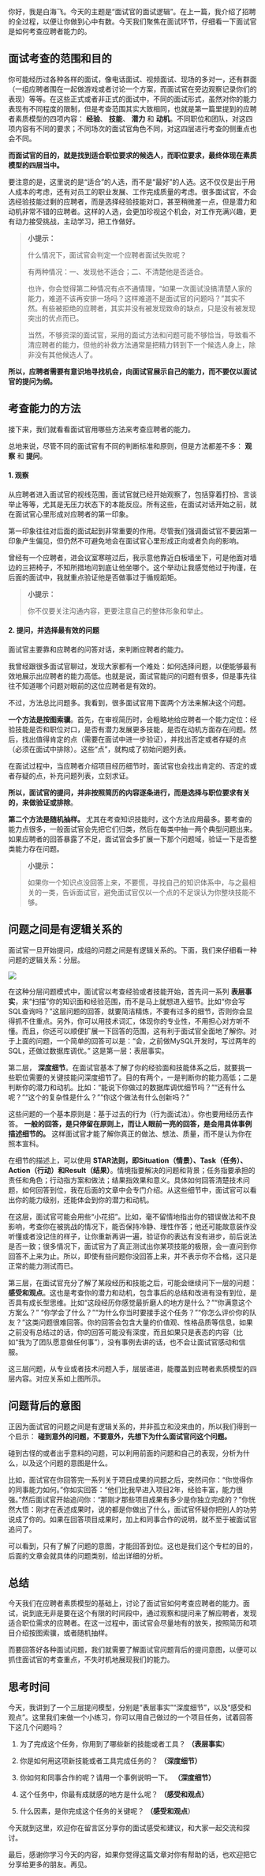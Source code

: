 你好，我是白海飞。今天的主题是“面试官的面试逻辑”。在上一篇，我介绍了招聘的全过程，以便让你做到心中有数。今天我们聚焦在面试环节，仔细看一下面试官是如何考查应聘者能力的。

## **面试考查的范围和目的**

你可能经历过各种各样的面试，像电话面试、视频面试、现场的多对一，还有群面（一组应聘者围在一起做游戏或者讨论一个方案，而面试官在旁边观察记录你们的表现）等等。在这些正式或者非正式的面试中，不同的面试形式，虽然对你的能力表现有不同程度的限制，但是考查范围其实大致相同，也就是第一篇里提到的应聘者素质模型的四项内容： **经验**、 **技能**、 **潜力** 和 **动机**。不同职位和团队，对这四项内容有不同的要求；不同场次的面试官角色不同，对这四层进行考查的侧重点也会不同。

**而面试官的目的，就是找到适合职位要求的候选人，而职位要求，最终体现在素质模型的四层当中。**

要注意的是，这里说的是“适合”的人选，而不是“最好”的人选。这不仅仅是出于用人成本的考虑，还有对员工的职业发展、工作完成质量的考虑。很多面试官，不会选经验技能过剩的应聘者，而是选择经验技能对口，甚至稍微差一点，但是潜力和动机非常不错的应聘者。这样的人选，会更加珍视这个机会，对工作充满兴趣，更有动力接受挑战，主动学习，把工作做好。

> **小提示：**
>
> 什么情况下，面试官会判定一个应聘者面试失败呢？
>
> 有两种情况：一、发现他不适合；二、不清楚他是否适合。
>
> 也许，你会觉得第二种情况有点不通情理，“如果一次面试没搞清楚人家的能力，难道不该再安排一场吗？这样难道不是面试官的问题吗？”其实不然。有些被拒绝的应聘者，其实并没有被发现致命的缺点，只是没有被发现突出的优点而已。
>
> 当然，不够资深的面试官，采用的面试方法和问题可能不够恰当，导致看不清应聘者的能力，但他的补救方法通常是把精力转到下一个候选人身上，除非没有其他候选人了。

**所以，应聘者需要有意识地寻找机会，向面试官展示自己的能力，而不要仅以面试官的提问为纲。**

## 考查能力的方法

接下来，我们就看看面试官用哪些方法来考查应聘者的能力。

总地来说，尽管不同的面试官有不同的判断标准和原则，但是方法都差不多： **观察** 和 **提问**。

#### **1\. 观察**

从应聘者进入面试官的视线范围，面试官就已经开始观察了，包括穿着打扮、言谈举止等等，尤其是无压力状态下的本能反应。所有这些，在面试对话开始之前，就在面试官心里形成对应聘者的第一印象。

第一印象往往对后面的面试起到非常重要的作用。尽管我们强调面试官不要因第一印象产生偏见，但仍然不可避免地会在面试官心里形成正向或者负向的影响。

曾经有一个应聘者，进会议室寒暄过后，我示意他靠近白板墙坐下，可是他面对墙边的三把椅子，不知所措地问到底让他坐哪个。这个举动让我感觉他过于拘谨，在后面的面试中，我就重点验证他是否做事过于循规蹈矩。

> **小提示：**
>
> 你不仅要关注沟通内容，更要注意自己的整体形象和举止。

#### **2\. 提问，并选择最有效的问题**

面试官主要靠和应聘者的问答对话，来判断应聘者的能力。

我曾经跟很多面试官聊过，发现大家都有一个难处：如何选择问题，以便能够最有效地展示出应聘者的能力高低。也就是说，面试官能问的问题有很多，但是事先往往不知道哪个问题对眼前的这位应聘者是有效的。

不过，方法总比问题多。我看到，很多面试官用下面两个方法来解决这个问题。

**一个方法是按图索骥**。首先，在审视简历时，会粗略地给应聘者一个能力定位：经验技能是否和职位对口，是否有潜力发展更多技能，是否在动机方面存在问题。然后，找出值得肯定的点（需要在面试中进一步验证），并找出否定或者存疑的点（必须在面试中排除）。这些“点”，就构成了初始问题列表。

在面试过程中，当应聘者介绍项目经历细节时，面试官也会找出肯定的、否定的或者存疑的点，补充问题列表，立刻求证。

**所以，面试官的提问，并非按照简历的内容逐条进行，而是选择与职位要求有关的，来做验证或排除**。

**第二个方法是随机抽样。** 尤其在考查知识技能时，这个方法应用最多。要考查的能力点很多，一般面试官会先把它们归类，然后在每类中抽一两个典型问题出来。如果应聘者的回答暴露了不足，面试官会多扩展一下那个问题域，验证一下是否整类能力存在问题。

> **小提示：**
>
> 如果你一个知识点没回答上来，不要慌，寻找自己的知识体系中，与之最相关的一类，告诉面试官，避免面试官仅以一个点的不足误认为你整块技能不够。

## **问题之间是有逻辑关系的**

面试官一旦开始提问，成组的问题之间是有逻辑关系的。下面，我们来仔细看一种问题的逻辑关系：分层。

![](https://static001.geekbang.org/resource/image/31/cf/31b6be3cb98a05a35661e979cd8a1bcf.png?wh=966*635)

在这种分层问题模式中，面试官以考查经验或者技能开始，首先问一系列 **表层事实**，来“扫描”你的知识面和经验范围，而不是马上就想进入细节。比如“你会写SQL查询吗？”这层问题的回答，就要简洁精炼，不要有过多的细节，否则你会显得抓不住重点。另外，你可以用技术词汇，体现你的专业性，不用担心对方听不懂。而且，你还可以顺便扩展一下回答的范围，这有利于面试官全面地了解你。对于上面的问题，一个简单的回答可以是：“会，之前做MySQL开发时，写过两年的SQL，还做过数据库调优。” 这是第一层：表层事实。

第二层， **深度细节**。在面试官基本了解了你的经验面和技能体系之后，就要挑一些职位需要的关键技能问深度细节了。目的有两个，一是判断你的能力高低；二是判断你的潜力和动机。比如：“能说下你做过的数据库调优细节吗？”“还有什么呢？”“这个的复杂性是什么？”“你这个做法有什么创新吗？”

这些问题的一个基本原则是：基于过去的行为（行为面试法）。你也要用经历去作答。 **一般的回答，是只停留在原则上，而让人眼前一亮的回答，是会用具体事例描述细节的。** 这样面试官才能了解你真正的做法、想法、质量，而不是认为你在照本宣科。

在细节的描述上，可以使用 **STAR法则，即Situation（情景）、Task（任务）、Action（行动）和Result（结果）**。情境指要解决的问题和背景；任务指要承担的责任和角色；行动指方案和做法；结果指效果和意义。具体如何回答清楚技术问题，如何回答到位，我在后面的文章中会专门介绍。从这些细节中，面试官可以看出你的能力级别，还能体会到你的潜力和动机。

在这层，面试官可能会用些“小花招”。比如，毫不留情地指出你的错误做法和不良影响，考查你在被挑战的情况下，能否保持冷静、理性作答；他还可能故意装作没听懂或者没记住的样子，让你重新再讲一遍，验证你的表达有没有进步，前后说法是否一致；很多情况下，面试官为了真正测试出你某项技能的极限，会一直问到你回答不上来为止。所以，即使有些问题你没回答上来，并不表示你不合格，这只是正常的能力测试而已。

第三层，在面试官充分了解了某段经历和技能之后，可能会继续问下一层的问题： **感受和观点**。这也是考查你的潜力和动机，包含事后的总结和改进有没有到位，是否具有成长型思维。比如“这段经历你感觉最折磨人的地方是什么？”“你满意这个方案么？” “你学会了什么？”“为什么你当时要接手这个任务？”“你怎么评价你的队友？”这类问题很难回答。你的回答会包含大量的价值观、性格品质等信息，如果之前没有总结过的话，你的回答可能没有深度，而且如果只是表态的内容（比如“我为了团队愿意做任何事”），没有事例去讲的话，也不会让面试官感动和信服。

这三层问题，从专业或者技术问题入手，层层递进，能覆盖到应聘者素质模型的四层内容。对应关系如上图所示。

## **问题背后的意图**

正因为面试官的问题之间是有逻辑关系的，并非孤立和没来由的，所以我们得到一个启示： **碰到意外的问题，不要意外，先想下为什么面试官问这个问题。**

碰到古怪的或者出乎意料的问题，可以利用前面的问题和自己的表现，分析为什么，以及这个问题的意图是什么。

比如，面试官在你回答完一系列关于项目成果的问题之后，突然问你：“你觉得你的同事能力如何。”你如实回答：“他们比我早进入项目2年，经验丰富，能力很强。”然后面试官开始追问你：“那刚才那些项目成果有多少是你独立完成的？”你恍然大悟：刚才在表述成果时，说的都是你做出了什么，面试官怀疑你把别人的功劳说成了你的。如果在回答项目成果时，加上和同事合作的说明，就不至于被面试官追问了。

可以看到，只有了解了问题的意图，才能回答到位。这也是我们这个专栏的目的，后面的文章会就具体的问题类别，给出详细的分析。

## **总结**

今天我们在应聘者素质模型的基础上，讨论了面试官如何考查应聘者的能力。面试，说到底无非是要在这个有限的时间段中，通过观察和提问来了解应聘者，发现适合职位需求的应聘者。在这一过程中，面试官会尽量地有的放矢，按照简历和项目介绍按图索骥，或者随机抽样。

而要回答好各种面试问题，我们就需要了解面试官问题背后的提问意图，以便可以抓住面试官的考查重点，不失时机地展现我们的能力。

## **思考时间**

今天，我讲到了一个三层提问模型，分别是“表层事实”“深度细节”，以及“感受和观点”。这里我们来做一个小练习，你可以用自己做过的一个项目任务，试着回答下这几个问题吗？

1. 为了完成这个任务，你用到了哪些新的技能或者工具？ **（表层事实**）

2. 你是如何用这项新技能或者工具完成任务的？ **（深度细节）**

3. 你如何和同事合作的呢？请用一个事例说明一下。 **（深度细节）**

4. 这个任务中，你最有成就感的地方是什么呢？ **（感受和观点）**

5. 什么因素，是你完成这个任务的关键呢？ **（感受和观点**）


今天就到这里，欢迎你在留言区分享你的面试感受和建议，和大家一起交流和探讨。

最后，感谢你学习今天的内容，如果你觉得这篇文章对你有帮助的话，也欢迎把它分享给更多的朋友。再见。